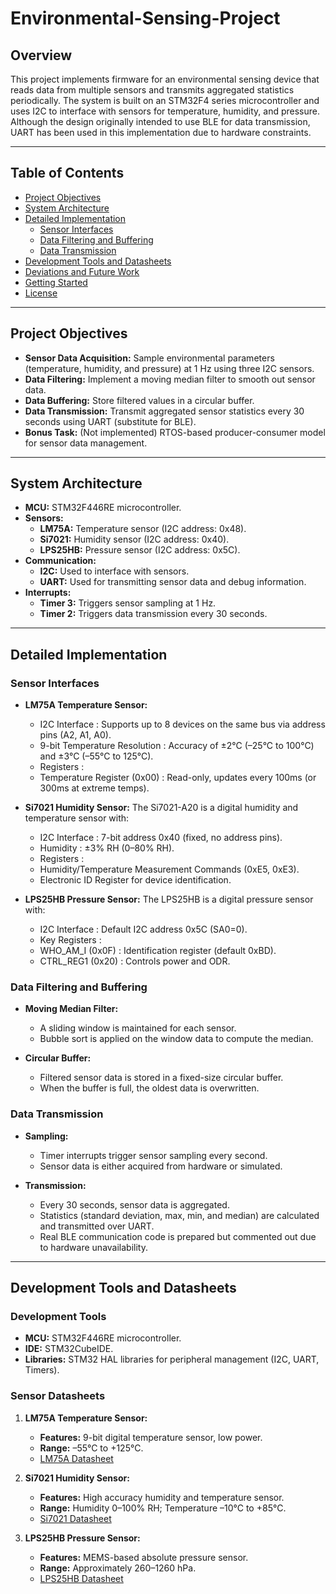 # Environmental-Sensing-Project

## Overview

This project implements firmware for an environmental sensing device that reads data from multiple sensors and transmits aggregated statistics periodically. The system is built on an STM32F4 series microcontroller and uses I2C to interface with sensors for temperature, humidity, and pressure. Although the design originally intended to use BLE for data transmission, UART has been used in this implementation due to hardware constraints.

---

## Table of Contents

- [Project Objectives](#project-objectives)
- [System Architecture](#system-architecture)
- [Detailed Implementation](#detailed-implementation)
  - [Sensor Interfaces](#sensor-interfaces)
  - [Data Filtering and Buffering](#data-filtering-and-buffering)
  - [Data Transmission](#data-transmission)
- [Development Tools and Datasheets](#development-tools-and-datasheets)
- [Deviations and Future Work](#deviations-and-future-work)
- [Getting Started](#getting-started)
- [License](#license)

---

## Project Objectives

- **Sensor Data Acquisition:** Sample environmental parameters (temperature, humidity, and pressure) at 1 Hz using three I2C sensors.
- **Data Filtering:** Implement a moving median filter to smooth out sensor data.
- **Data Buffering:** Store filtered values in a circular buffer.
- **Data Transmission:** Transmit aggregated sensor statistics every 30 seconds using UART (substitute for BLE).
- **Bonus Task:** (Not implemented) RTOS-based producer-consumer model for sensor data management.

---

## System Architecture

- **MCU:** STM32F446RE microcontroller.
- **Sensors:**
  - **LM75A:** Temperature sensor (I2C address: 0x48).
  - **Si7021:** Humidity sensor (I2C address: 0x40).
  - **LPS25HB:** Pressure sensor (I2C address: 0x5C).
- **Communication:**
  - **I2C:** Used to interface with sensors.
  - **UART:** Used for transmitting sensor data and debug information.
- **Interrupts:**
  - **Timer 3:** Triggers sensor sampling at 1 Hz.
  - **Timer 2:** Triggers data transmission every 30 seconds.

---

## Detailed Implementation

### Sensor Interfaces

- **LM75A Temperature Sensor:**  
  - I2C Interface : Supports up to 8 devices on the same bus via address pins (A2, A1, A0).
  - 9-bit Temperature Resolution : Accuracy of ±2°C (–25°C to 100°C) and ±3°C (–55°C to 125°C).
  - Registers :
  - Temperature Register (0x00) : Read-only, updates every 100ms (or 300ms at extreme temps).

- **Si7021 Humidity Sensor:**
  The Si7021-A20 is a digital humidity and temperature sensor with:
  - I2C Interface : 7-bit address 0x40 (fixed, no address pins).
  - Humidity : ±3% RH (0–80% RH).
  - Registers :
  - Humidity/Temperature Measurement Commands (0xE5, 0xE3).
  - Electronic ID Register for device identification.

- **LPS25HB Pressure Sensor:**
  The LPS25HB is a digital pressure sensor with:
  - I2C Interface : Default I2C address 0x5C (SA0=0).
  - Key Registers :
  - WHO_AM_I (0x0F) : Identification register (default 0xBD).
  - CTRL_REG1 (0x20) : Controls power and ODR.

### Data Filtering and Buffering

- **Moving Median Filter:**  
  - A sliding window is maintained for each sensor.  
  - Bubble sort is applied on the window data to compute the median.

- **Circular Buffer:**  
  - Filtered sensor data is stored in a fixed-size circular buffer.  
  - When the buffer is full, the oldest data is overwritten.

### Data Transmission

- **Sampling:**  
  - Timer interrupts trigger sensor sampling every second.
  - Sensor data is either acquired from hardware or simulated.
  
- **Transmission:**  
  - Every 30 seconds, sensor data is aggregated.
  - Statistics (standard deviation, max, min, and median) are calculated and transmitted over UART.
  - Real BLE communication code is prepared but commented out due to hardware unavailability.

---

## Development Tools and Datasheets

### Development Tools

- **MCU:** STM32F446RE microcontroller.
- **IDE:** STM32CubeIDE.
- **Libraries:** STM32 HAL libraries for peripheral management (I2C, UART, Timers).

### Sensor Datasheets

1. **LM75A Temperature Sensor:**
   - **Features:** 9-bit digital temperature sensor, low power.
   - **Range:** –55°C to +125°C.
   - [LM75A Datasheet](https://www.ti.com/lit/ds/symlink/lm75a.pdf)

2. **Si7021 Humidity Sensor:**
   - **Features:** High accuracy humidity and temperature sensor.
   - **Range:** Humidity 0–100% RH; Temperature –10°C to +85°C.
   - [Si7021 Datasheet](https://www.silabs.com/documents/public/data-sheets/Si7021-A20.pdf)

3. **LPS25HB Pressure Sensor:**
   - **Features:** MEMS-based absolute pressure sensor.
   - **Range:** Approximately 260–1260 hPa.
   - [LPS25HB Datasheet](https://www.st.com/resource/en/datasheet/lps25hb.pdf)

